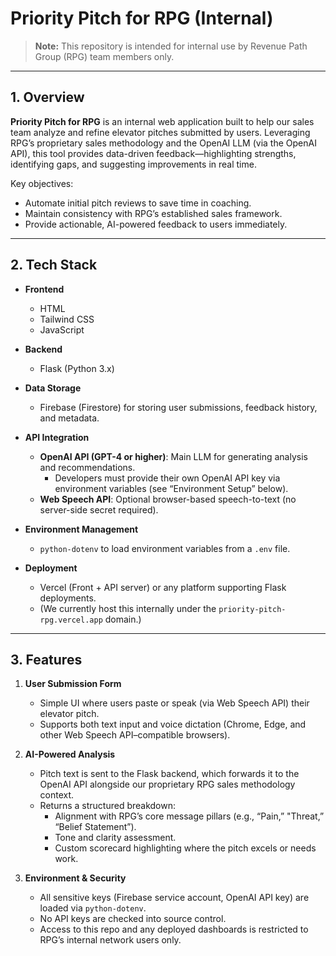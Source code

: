 # Priority Pitch for RPG (Internal)

> **Note:** This repository is intended for internal use by Revenue Path Group (RPG) team members only.

---

## 1. Overview

**Priority Pitch for RPG** is an internal web application built to help our sales team analyze and refine elevator pitches submitted by users. Leveraging RPG’s proprietary sales methodology and the OpenAI LLM (via the OpenAI API), this tool provides data-driven feedback—highlighting strengths, identifying gaps, and suggesting improvements in real time.

Key objectives:
- Automate initial pitch reviews to save time in coaching.
- Maintain consistency with RPG’s established sales framework.
- Provide actionable, AI-powered feedback to users immediately.

---

## 2. Tech Stack

- **Frontend**  
  - HTML  
  - Tailwind CSS  
  - JavaScript

- **Backend**  
  - Flask (Python 3.x)

- **Data Storage**  
  - Firebase (Firestore) for storing user submissions, feedback history, and metadata.

- **API Integration**  
  - **OpenAI API (GPT-4 or higher)**: Main LLM for generating analysis and recommendations.  
    - Developers must provide their own OpenAI API key via environment variables (see “Environment Setup” below).  
  - **Web Speech API**: Optional browser-based speech-to-text (no server-side secret required).

- **Environment Management**  
  - `python-dotenv` to load environment variables from a `.env` file.

- **Deployment**  
  - Vercel (Front + API server) or any platform supporting Flask deployments.  
  - (We currently host this internally under the `priority-pitch-rpg.vercel.app` domain.)

---

## 3. Features

1. **User Submission Form**  
   - Simple UI where users paste or speak (via Web Speech API) their elevator pitch.  
   - Supports both text input and voice dictation (Chrome, Edge, and other Web Speech API–compatible browsers).

2. **AI-Powered Analysis**  
   - Pitch text is sent to the Flask backend, which forwards it to the OpenAI API alongside our proprietary RPG sales methodology context.  
   - Returns a structured breakdown:  
     - Alignment with RPG’s core message pillars (e.g., “Pain,” "Threat,” “Belief Statement”).  
     - Tone and clarity assessment.  
     - Custom scorecard highlighting where the pitch excels or needs work.

3. **Environment & Security**  
   - All sensitive keys (Firebase service account, OpenAI API key) are loaded via `python-dotenv`.  
   - No API keys are checked into source control.  
   - Access to this repo and any deployed dashboards is restricted to RPG’s internal network users only.